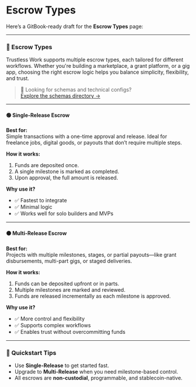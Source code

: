 # Escrow Types

Here’s a GitBook-ready draft for the **Escrow Types** page:

***

### 🧱 Escrow Types

Trustless Work supports multiple escrow types, each tailored for different workflows. Whether you're building a marketplace, a grant platform, or a gig app, choosing the right escrow logic helps you balance simplicity, flexibility, and trust.

> 🔎 Looking for schemas and technical configs?\
> [Explore the schemas directory →](https://docs.trustlesswork.com/trustless-work/developer-resources/schema)

***

#### 🟢 Single-Release Escrow

**Best for:**\
Simple transactions with a one-time approval and release. Ideal for freelance jobs, digital goods, or payouts that don’t require multiple steps.

**How it works:**

1. Funds are deposited once.
2. A single milestone is marked as completed.
3. Upon approval, the full amount is released.

**Why use it?**

* ✅ Fastest to integrate
* ✅ Minimal logic
* ✅ Works well for solo builders and MVPs

***

#### 🟠 Multi-Release Escrow

**Best for:**\
Projects with multiple milestones, stages, or partial payouts—like grant disbursements, multi-part gigs, or staged deliveries.

**How it works:**

1. Funds can be deposited upfront or in parts.
2. Multiple milestones are marked and reviewed.
3. Funds are released incrementally as each milestone is approved.

**Why use it?**

* ✅ More control and flexibility
* ✅ Supports complex workflows
* ✅ Enables trust without overcommitting funds

***

### 🧪 Quickstart Tips

* Use **Single-Release** to get started fast.
* Upgrade to **Multi-Release** when you need milestone-based control.
* All escrows are **non-custodial**, programmable, and stablecoin-native.
